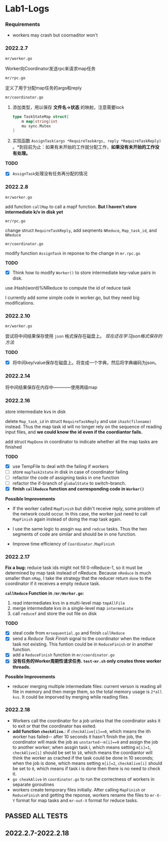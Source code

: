 # Lab1-Logs
### Requirements
* workers may crash but coornaditor won't
### 2022.2.7

`mr/worker.go`

Worker向Coordinator发送rpc来请求map任务

`mr/rpc.go`

定义了用于分配map任务的args和reply

`mr/coordinator.go`

1. 添加类型，用以保存 **文件名→状态** 的映射。注意需要lock
    
    ```go
    type TaskStateMap struct{
    	m map[string]int
    	mu sync.Mutex
    }
    ```
    
2. 实现函数 `AssignTask(args *RequireTaskArgs, reply *RequireTaskReply)` 。*到目前为止：如果有未开始的工作就分配工作，**如果没有未开始的工作没有处理。**

**TODO**
- [x] `AssignTask`处理没有任务再分配的情况

### 2022.2.8

`mr/worker.go`

add function `callMap` to call a mapf function. **But I haven't store intermediate k/v in disk yet**

`mr/rpc.go`

change struct `RequireTaskReply`, add seqments `NReduce`, `Map_task_id`, and `NReduce`

`mr/coordinator.go`

modify function `AssignTask` in reponse to the change in `mr.rpc.go`

**TODO**

- [x]  Think how
to modify `Worker()` to store intermediate key-value pairs in disk.

use iHash(word)%NReduce to compute the id of reduce task

I currently add some simple code in worker.go, but they need big modifications.

### 2022.2.10

`mr/worker.go`

尝试将中间结果保存使用 `json` 格式保存在磁盘上。 *现在还在学习json格式保存的方法*

**TODO**

- [x] 将中间key/value保存在磁盘上。将变成一个字典，然后将字典编码为json。

### 2022.2.14

将中间结果保存在内存中————使用两级map

### 2022.2.16

store intermediate kvs in disk

delete `Map_task_id` in struct `RequireTaskReply` and use `ihash(filename)` instead. Thus the map task id will no longer rely on the sequence of reading input files, and **we could know the id even if the coordiantor fails.**

add struct `MapDone` in coordinator to indicate whether all the map tasks are finished

**TODO**

- [x] use TempFile to deal with the failing if workers
- [ ] store `mapTask2state` in disk in case of coordinator failing
- [ ] refactor the code of assigning tasks in one function
- [ ] refactor the if-branch of `globalState` to switch-branch. 
- [x] **finish `callReduce` function and corresponding code in `Worker()`**

**Possible Improvements**

* If the worker called `MapFinish` but didn't receive reply, some problem of the network could occur. In this case, the worker just need to call `MapFinish` again instead of doing the map task again.

* I use the same logic to assgin `map` and `redcue` tasks. Thus the two segments of code are similar and should be in one function.

* Improve time efficiency of `Coordinator.MapFinish`

### 2022.2.17

**Fix a bug:** reduce task ids might not fill 0-nReduce-1, so it must be determined by map task instead of nReduce. 
Because `nReduce` is much smaller than `nMap`, I take the strategy that the reducer return `done` to the coordinator if it receives a empty reduce task.

**`callReduce` Function in `/mr/Worker.go`:** 
1. read intermediates kvs in a multi-level map `tmpAllFile`
2. merge intermediate kvs in a single-level map `intermediate`
3. call `reducef` and store the out file on disk

**TODO**

- [x] steal code from `mrsequential.go` and finish `callReduce`
- [x] send a *Reduce Task Finish* signal to the coordinator when the reduce task not existing. This funtion could be in `ReduceFinish` or in another function.
- [x] add a `ReduceFinish` function in `mr/coordinator.go`
- [x] **没有任务的Worker周期性请求任务. `test-mr.sh` only creates three worker threads.**

**Possible Improvements**

* reducer merging multiple intermediate files: current verson is reading all file in memory and then merge them, so the total memory usage is `2*all kvs`. It could be imporved by merging while reading files.

### 2022.2.18

* Workers call the coordinator for a job unless that the coordinator asks it to exit or that the coordinator has exited.
* **add function `checkAlive`.**: if `checkAlive[i]==0`, which means the ith worker has failed-- after 10 seconds it hasn't finish the job, the coordinator will mask the job as `unstarted`--`m[i]==0` and assign the job to another worker; when assgin task i, which means setting `m[i]=1`, `checkAlive[i]` should be set to `10`, which means the coordiantor will think the worker as crached if the task could be done in 10 seconds; when the job is done, which means setting `m[i]=2`, `checkAlive[i]` should be set to `0`, which means if task i is done then there is no need to check it.
* `go cheakAlive` in `coordinator.go` to run the correctness of workers in separate goroutines
* workers create temporary files initially. After calling `MapFinish` or `ReduceFinish` and getting the reponse, workers rename the files to `mr-X-Y` format for map tasks and `mr-out-X` format for reduce tasks.

## PASSED ALL TESTS
## 2022.2.7-2022.2.18

